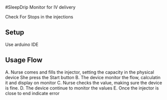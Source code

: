 #SleepDrip
Monitor for IV delivery

Check For Stops in the injections

## Setup
Use arduino IDE

## Usage Flow
A. Nurse comes and fills the injector, setting the capacity in the physical device
She press the Start button
B. The device monitor the flow, calculatin it and display on monitor
C. Nurse checks the value, making sure the device is fine.
D. The device continue to monitor the values
E. Once the injector is close to end indicate error
 